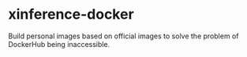 # xinference-docker
Build personal images based on official images to solve the problem of DockerHub being inaccessible.
